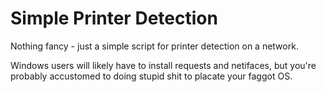 Simple Printer Detection
=============

Nothing fancy - just a simple script for printer detection on a network.

Windows users will likely have to install requests and netifaces, but you're probably accustomed to doing stupid shit
to placate your faggot OS.
